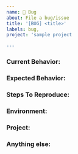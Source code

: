 ```yaml
---
name: 🐞 Bug
about: File a bug/issue
title: '[BUG] <title>'
labels: bug,
project: 'sample project

---
```


<!--
Note: Please search to see if an issue already exists for the bug you encountered.
-->

### Current Behavior:
<!-- A concise description of what you're experiencing. -->

### Expected Behavior:
<!-- A concise description of what you expected to happen. -->

### Steps To Reproduce:
<!--
Example: steps to reproduce the behavior:
1. In this environment...
1. With this config...
1. Run '...'
1. See error...
-->

### Environment:
<!--
Example:
- OS: Ubuntu 20.04
- Node: 13.14.0
- npm: 7.6.3
-->

### Project:
<!--
Please specify the project and column where this issue should be added.
Example:
- Project: "Development"
- Column: "To Do"
-->

### Anything else:
<!--
Links? References? Anything that will give us more context about the issue that you are encountering!
-->
